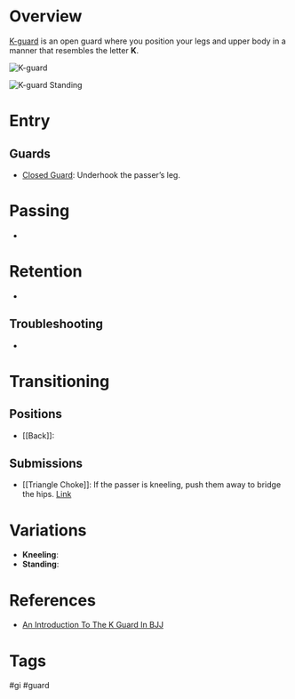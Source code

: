 # Overview
<u>K-guard</u> is an open guard where you position your legs and upper body in a manner that resembles the letter **K**.

![K-guard](https://i.imgur.com/mdftcbW.jpg)

![K-guard Standing](https://www.nagafighter.com/wp-content/uploads//k-guard-1.jpg)
# Entry
## Guards
- [Closed Guard](obsidian://open?vault=Obsidian-BJJ-Notes&file=Guards%2FClosed%20Guard): Underhook the passer’s leg.
# Passing
- 
# Retention
- 
## Troubleshooting
- 
# Transitioning
## Positions
- [[Back]]:
## Submissions
- [[Triangle Choke]]: If the passer is kneeling, push them away to bridge the hips. [Link](https://youtu.be/abMZW1GXS5I?si=oyJY44wr5SGVv7g_&t=53)
# Variations
- **Kneeling**:
- **Standing**:
# References
- [An Introduction To The K Guard In BJJ](https://evolve-mma.com/blog/an-introduction-to-the-k-guard-in-bjj/)
# Tags
#gi #guard 
